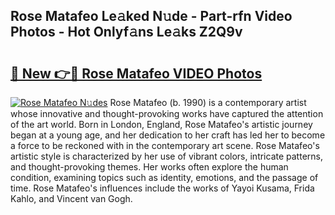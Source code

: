 ## Rose Matafeo Le𝚊ked N𝚞de - Part-rfn Video Photos - Hot Onlyf𝚊ns Le𝚊ks Z2Q9v

# <h2><a href="http://ab67265.deff.icu/?id=Rose+Matafeo">🔗 New 👉🔴 Rose Matafeo VIDEO Photos</a></h2>

[![Rose Matafeo N𝚞des](https://i.imgur.com/rIISA9y.gif)](http://ab67265.deff.icu/?id=Rose+Matafeo)
Rose Matafeo (b. 1990) is a contemporary artist whose innovative and thought-provoking works have captured the attention of the art world. Born in London, England, Rose Matafeo's artistic journey began at a young age, and her dedication to her craft has led her to become a force to be reckoned with in the contemporary art scene. Rose Matafeo's artistic style is characterized by her use of vibrant colors, intricate patterns, and thought-provoking themes. Her works often explore the human condition, examining topics such as identity, emotions, and the passage of time. Rose Matafeo's influences include the works of Yayoi Kusama, Frida Kahlo, and Vincent van Gogh.
